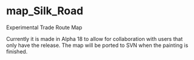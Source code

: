 # map_Silk_Road
Experimental Trade Route Map


Currently it is made in Alpha 18 to allow for collaboration with users that only have the release. 
The map will be ported to SVN when the painting is finished.
